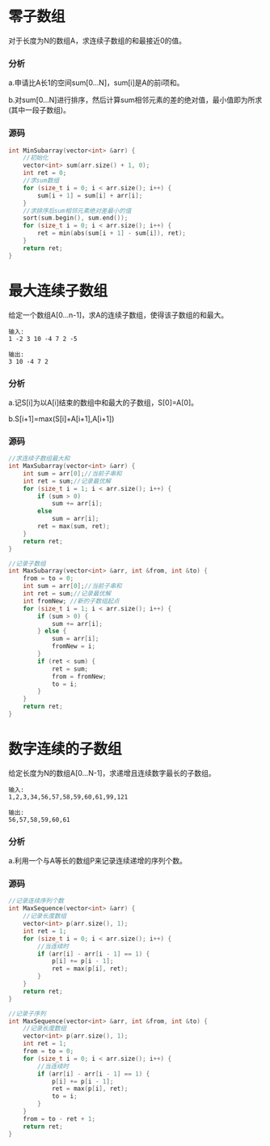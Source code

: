 # 零子数组


对于长度为N的数组A，求连续子数组的和最接近0的值。

### 分析

a.申请比A长1的空间sum[0...N]，sum[i]是A的前i项和。

b.对sum[0...N]进行排序，然后计算sum相邻元素的差的绝对值，最小值即为所求(其中一段子数组)。

### 源码

```cpp
int MinSubarray(vector<int> &arr) {
    //初始化
    vector<int> sum(arr.size() + 1, 0);
    int ret = 0;
    //求sum数组
    for (size_t i = 0; i < arr.size(); i++) {
        sum[i + 1] = sum[i] + arr[i];
    }
    //求排序后sum相邻元素绝对差最小的值
    sort(sum.begin(), sum.end());
    for (size_t i = 0; i < arr.size(); i++) {
        ret = min(abs(sum[i + 1] - sum[i]), ret);
    }
    return ret;
}
```


# 最大连续子数组


给定一个数组A[0...n-1]，求A的连续子数组，使得该子数组的和最大。

```
输入:
1 -2 3 10 -4 7 2 -5
```

```
输出:
3 10 -4 7 2
```

### 分析

a.记S[i]为以A[i]结束的数组中和最大的子数组，S[0]=A[0]。

b.S[i+1]=max(S[i]+A[i+1],A[i+1])

### 源码

```cpp
//求连续子数组最大和
int MaxSubarray(vector<int> &arr) {
    int sum = arr[0];//当前子串和
    int ret = sum;//记录最优解
    for (size_t i = 1; i < arr.size(); i++) {
        if (sum > 0)
            sum += arr[i];
        else
            sum = arr[i];
        ret = max(sum, ret);
    }
    return ret;
}
```

```cpp
//记录子数组
int MaxSubarray(vector<int> &arr, int &from, int &to) {
    from = to = 0;
    int sum = arr[0];//当前子串和
    int ret = sum;//记录最优解
    int fromNew; //新的子数组起点
    for (size_t i = 1; i < arr.size(); i++) {
        if (sum > 0) {
            sum += arr[i];
        } else {
            sum = arr[i];
            fromNew = i;
        }
        if (ret < sum) {
            ret = sum;
            from = fromNew;
            to = i;
        }
    }
    return ret;
}
```

# 数字连续的子数组


给定长度为N的数组A[0...N-1]，求递增且连续数字最长的子数组。

```
输入:
1,2,3,34,56,57,58,59,60,61,99,121
```

```
输出:
56,57,58,59,60,61
```

### 分析

a.利用一个与A等长的数组P来记录连续递增的序列个数。

### 源码

```cpp
//记录连续序列个数
int MaxSequence(vector<int> &arr) {
    //记录长度数组
    vector<int> p(arr.size(), 1);
    int ret = 1;
    for (size_t i = 0; i < arr.size(); i++) {
        //当连续时
        if (arr[i] - arr[i - 1] == 1) {
            p[i] += p[i - 1];
            ret = max(p[i], ret);
        }
    }
    return ret;
}
```

```cpp
//记录子序列
int MaxSequence(vector<int> &arr, int &from, int &to) {
    //记录长度数组
    vector<int> p(arr.size(), 1);
    int ret = 1;
    from = to = 0;
    for (size_t i = 0; i < arr.size(); i++) {
        //当连续时
        if (arr[i] - arr[i - 1] == 1) {
            p[i] += p[i - 1];
            ret = max(p[i], ret);
            to = i;
        }
    }
    from = to - ret + 1;
    return ret;
}
```
